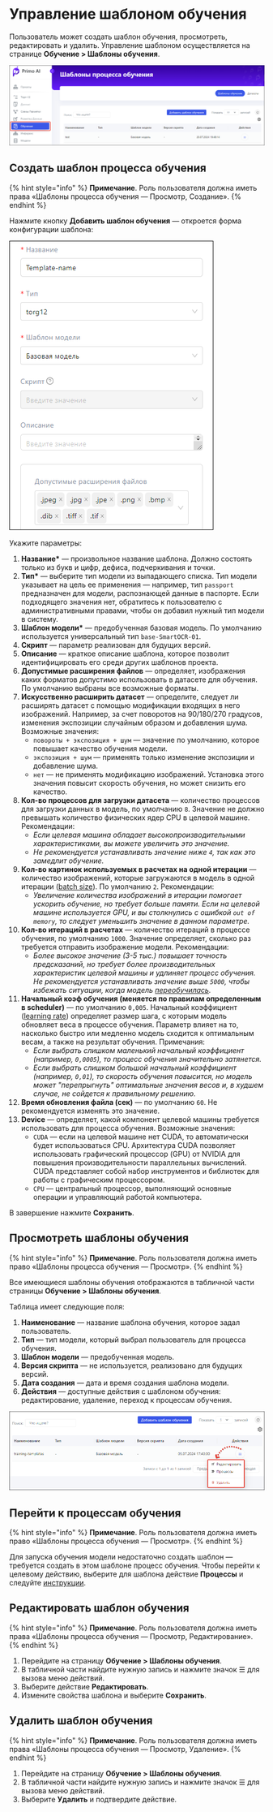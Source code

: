 # Управление шаблоном обучения

Пользователь может создать шаблон обучения, просмотреть, редактировать и удалить. Управление шаблоном осуществляется на странице **Обучение > Шаблоны обучения**.

![](<../../../../.gitbook/assets1/primo-ai//user-guide/training-model-page.png>)


## Создать шаблон процесса обучения

{% hint style="info" %}
**Примечание**. Роль пользователя должна иметь права «Шаблоны процесса обучения — Просмотр, Создание».
{% endhint %}

Нажмите кнопку **Добавить шаблон обучения** — откроется форма конфигурации шаблона:

![](<../../../../.gitbook/assets1/primo-ai/user-guide/training-temp-form-part1.png>)
   
Укажите параметры:
1. **Название\*** — произвольное название шаблона. Должно состоять только из букв и цифр, дефиса, подчеркивания и точки.
1. **Тип\*** — выберите тип модели из выпадающего списка. Тип модели указывает на цель ее применения — например, тип `passport` предназначен для модели, распознающей данные в паспорте. Если подходящего значения нет, обратитесь к пользователю с административными правами, чтобы он добавил нужный тип модели в систему.
1. **Шаблон модели\*** — предобученная базовая модель. По умолчанию используется универсальный тип `base-SmartOCR-01`.
1. **Скрипт** — параметр реализован для будущих версий.
1. **Описание** — краткое описание шаблона, которое позволит идентифицировать его среди других шаблонов проекта.
1. **Допустимые расширения файлов** — определяет, изображения каких форматов допустимо использовать в датасете для обучения. По умолчанию выбраны все возможные форматы.
1. **Искусственно расширить датасет** — определите, следует ли расширять датасет с помощью модификации входящих в него изображений. Например, за счет поворотов на 90/180/270 градусов, изменения экспозиции случайным образом и добавления шума. Возможные значения:
   * `повороты + экспозиция + шум` — значение по умолчанию, которое повышает качество обучения модели.
   * `экспозиция + шум` — применять только изменение экспозиции и добавление шума.
   * `нет` — не применять модификацию изображений. Установка этого значения повысит скорость обучения, но может снизить его качество.
1. **Кол-во процессов для загрузки датасета** — количество процессов для загрузки данных в модель, по умолчанию `8`. Значение не должно превышать количество физических ядер CPU в целевой машине. Рекомендации:
    * *Если целевая машина обладает высокопроизводительными характеристиками, вы можете увеличить это значение.*
    * *Не рекомендуется устанавливать значение ниже `4`, так как это замедлит обучение.*
1. **Кол-во картинок используемых в расчетах на одной итерации** — количество изображений, которые загружаются в модель в одной итерации ([batch size](https://docs.primo-rpa.ru/primo-rpa/primo-rpa-ai-server/glossary#batch-size)). По умолчанию `2`. Рекомендации:
    * *Увеличение количества изображений в итерации помогает ускорить обучение, но требует больше памяти. Если на целевой машине используется GPU, и вы столкнулись с ошибкой `out of memory`, то следует уменьшить значение в данном параметре.* 
1. **Кол-во итераций в расчетах** — количество итераций в процессе обучения, по умолчанию `1000`. Значение определяет, сколько раз требуется отправить изображение модели. Рекомендации:
   * *Более высокое значение (3-5 тыс.) повышает точность предсказаний, но требует более производительных характеристик целевой машины и удлиняет процесс обучения. Не рекомендуется устанавливать значение выше `5000`, чтобы избежать ситуации, когда модель [переобучилась](https://docs.primo-rpa.ru/primo-rpa/primo-rpa-ai-server/glossary#pereobuchenie).*
1. **Начальный коэф обучения (меняется по правилам определенным в scheduler)** — по умолчанию `0,005`. Начальный коэффициент ([learning rate](https://docs.primo-rpa.ru/primo-rpa/primo-rpa-ai-server/glossary#learning-rate-lr)) определяет размер шага, с которым модель обновляет веса в процессе обучения. Параметр влияет на то, насколько быстро или медленно модель сходится к оптимальным весам, а также на результат обучения. Примечания:
   * *Если выбрать слишком маленький начальный коэффициент (например, `0,0005`), то процесс обучения значительно затянется.* 
   * *Если выбрать слишком большой начальный коэффициент (например, `0,01`), то скорость обучения повысится, но модель может "перепрыгнуть" оптимальные значения весов и, в худшем случае, не сойдется к правильному решению.* 
1. **Время обновления файла (сек)** — по умолчанию `60`. Не рекомендуется изменять это значение. 
1. **Device** — определяет, какой компонент целевой машины требуется использовать для процесса обучения. Возможные значения:
   * `CUDA` — если на целевой машине нет CUDA, то автоматически будет использоваться CPU. Архитектура CUDA позволяет использовать графический процессор (GPU) от NVIDIA для повышения производительности параллельных вычислений. CUDA представляет собой набор инструментов и библиотек для работы с графическим процессором. 
   * `CPU` — центральный процессор, выполняющий основные операции и управляющий работой компьютера.

В завершение нажмите **Сохранить**.


## Просмотреть шаблоны обучения

{% hint style="info" %}
**Примечание**. Роль пользователя должна иметь право «Шаблоны процесса обучения — Просмотр».
{% endhint %}

Все имеющиеся шаблоны обучения отображаются в табличной части страницы **Обучение > Шаблоны обучения**. 

Таблица имеет следующие поля:
1. **Наименование** — название шаблона обучения, которое задал пользователь.
1. **Тип** — тип модели, который выбрал пользователь для процесса обучения.
1. **Шаблон модели** — предобученная модель.
1. **Версия скрипта** — не используется, реализовано для будущих версий.
1. **Дата создания** — дата и время создания шаблона модели.
1. **Действия** — доступные действия с шаблоном обучения: редактирование, удаление, переход к процессам обучения.

![](<../../../../.gitbook/assets1/primo-ai/user-guide/actions-with-training-templ.png>)


## Перейти к процессам обучения

{% hint style="info" %}
**Примечание**. Роль пользователя должна иметь право «Шаблоны процесса обучения — Просмотр».
{% endhint %}

Для запуска обучения модели недостаточно создать шаблон — требуется создать в этом шаблоне процесс обучения. Чтобы перейти к целевому действию, выберите для шаблона действие **Процессы** и следуйте [инструкции](https://docs.primo-rpa.ru/primo-rpa/primo-rpa-ai-server/user/smart-ocr/training/run-training-process#shag-2.-sozdaite-process-obucheniya).


## Редактировать шаблон обучения

{% hint style="info" %}
**Примечание**. Роль пользователя должна иметь права «Шаблоны процесса обучения — Просмотр, Редактирование».
{% endhint %}

1. Перейдите на страницу **Обучение > Шаблоны обучения**.
1. В табличной части найдите нужную запись и нажмите значок ☰ для вызова меню действий.
1. Выберите действие **Редактировать**.
1. Измените свойства шаблона и выберите **Сохранить**.


## Удалить шаблон обучения

{% hint style="info" %}
**Примечание**. Роль пользователя должна иметь права «Шаблоны процесса обучения — Просмотр, Удаление».
{% endhint %}

1. Перейдите на страницу **Обучение > Шаблоны обучения**.
1. В табличной части найдите нужную запись и нажмите значок ☰ для вызова меню действий.
1. Выберите **Удалить** и подтвердите действие.

